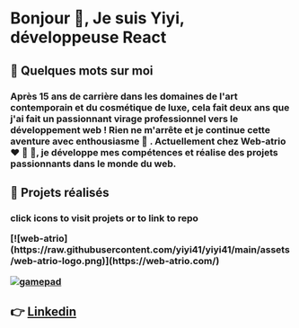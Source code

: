 <h1 align="left">Bonjour 🌈, Je suis Yiyi, développeuse React</h1>

<h2>👀 Quelques mots sur moi</h2>
  
<h3>Après 15 ans de carrière dans les domaines de l'art contemporain et du cosmétique de luxe, cela fait deux ans que j'ai fait un passionnant virage professionnel vers le développement web ! Rien ne m'arrête et je continue cette aventure avec enthousiasme 🚀 . Actuellement chez Web-atrio ❤️ 💛 💙, je développe mes compétences et réalise des projets passionnants dans le monde du web.</h2>

<h2> 👀 Projets réalisés</h2>

<h3>click icons to visit projets or to link to repo</p>

<p width="100" height="100">
  [![web-atrio](https://raw.githubusercontent.com/yiyi41/yiyi41/main/assets/web-atrio-logo.png)](https://web-atrio.com/)
</p>


[![gamepad](https://res.cloudinary.com/dps4zteie/image/upload/v1699547587/gampad-logo_ia39qx.png)](https://my-projet-gamepad.netlify.app/)



## 👉 [Linkedin](https://www.linkedin.com/in/yiyi-plantinet/)
